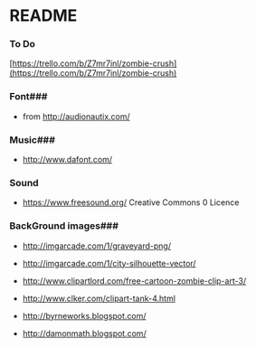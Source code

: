 # README #


### To Do ###
[https://trello.com/b/Z7mr7inl/zombie-crush](https://trello.com/b/Z7mr7inl/zombie-crush)


### Font###

* from http://audionautix.com/

### Music###
* http://www.dafont.com/

### Sound ###

* https://www.freesound.org/
	Creative Commons 0 Licence
	
### BackGround images###

* http://imgarcade.com/1/graveyard-png/

* http://imgarcade.com/1/city-silhouette-vector/

* http://www.clipartlord.com/free-cartoon-zombie-clip-art-3/

* http://www.clker.com/clipart-tank-4.html

* http://byrneworks.blogspot.com/

* http://damonmath.blogspot.com/